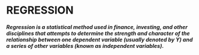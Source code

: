 # REGRESSION

##### *Regression is a statistical method used in finance, investing, and other disciplines that attempts to determine the strength and character of the relationship between one dependent variable (usually denoted by Y) and a series of other variables (known as independent variables).*
